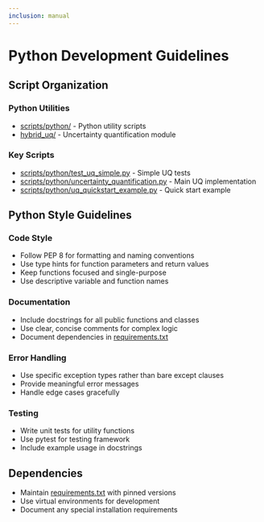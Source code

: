 ```yaml
---
inclusion: manual
---
```

# Python Development Guidelines

## Script Organization

### Python Utilities
- [scripts/python/](mdc:scripts/python/) - Python utility scripts
- [hybrid_uq/](mdc:hybrid_uq/) - Uncertainty quantification module

### Key Scripts
- [scripts/python/test_uq_simple.py](mdc:scripts/python/test_uq_simple.py) - Simple UQ tests
- [scripts/python/uncertainty_quantification.py](mdc:scripts/python/uncertainty_quantification.py) - Main UQ implementation
- [scripts/python/uq_quickstart_example.py](mdc:scripts/python/uq_quickstart_example.py) - Quick start example

## Python Style Guidelines

### Code Style
- Follow PEP 8 for formatting and naming conventions
- Use type hints for function parameters and return values
- Keep functions focused and single-purpose
- Use descriptive variable and function names

### Documentation
- Include docstrings for all public functions and classes
- Use clear, concise comments for complex logic
- Document dependencies in [requirements.txt](mdc:requirements.txt)

### Error Handling
- Use specific exception types rather than bare except clauses
- Provide meaningful error messages
- Handle edge cases gracefully

### Testing
- Write unit tests for utility functions
- Use pytest for testing framework
- Include example usage in docstrings

## Dependencies
- Maintain [requirements.txt](mdc:requirements.txt) with pinned versions
- Use virtual environments for development
- Document any special installation requirements